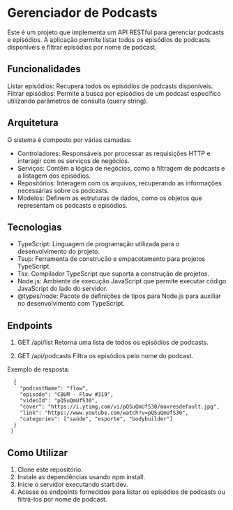 # Gerenciador de Podcasts
Este é um projeto que implementa um API RESTful para gerenciar podcasts e episódios. A aplicação permite listar todos os episódios de podcasts 
disponíveis e filtrar episódios por nome de podcast.

## Funcionalidades
Listar episódios: Recupera todos os episódios de podcasts disponíveis.
Filtrar episódios: Permite a busca por episódios de um podcast específico utilizando parâmetros de consulta (query string).

## Arquitetura
O sistema é composto por várias camadas:

* Controladores: Responsáveis por processar as requisições HTTP e interagir com os serviços de negócios.
* Serviços: Contêm a lógica de negócios, como a filtragem de podcasts e a listagem dos episódios.
* Repositórios: Interagem com os arquivos, recuperando as informações necessárias sobre os podcasts.
* Modelos: Definem as estruturas de dados, como os objetos que representam os podcasts e episódios.

## Tecnologias
* TypeScript: Linguagem de programação utilizada para o desenvolvimento do projeto.
* Tsup: Ferramenta de construção e empacotamento para projetos TypeScript.
* Tsx: Compilador TypeScript que suporta a construção de projetos.
* Node.js: Ambiente de execução JavaScript que permite executar código JavaScript do lado do servidor.
* @types/node: Pacote de definições de tipos para Node.js para auxiliar no desenvolvimento com TypeScript.

## Endpoints
1. GET /api/list
Retorna uma lista de todos os episódios de podcasts.

2. GET /api/podcasts
Filtra os episódios pelo nome do podcast.

Exemplo de resposta:
````[
  {
    "podcastName": "flow",
    "episode": "CBUM - Flow #319",
    "videoId": "pQSuQmUfS30",
    "cover": "https://i.ytimg.com/vi/pQSuQmUfS30/maxresdefault.jpg",
    "link": "https://www.youtube.com/watch?v=pQSuQmUfS30",
    "categories": ["saúde", "esporte", "bodybuilder"]
  }
 ]
````
## Como Utilizar
1. Clone este repositório.
2. Instale as dependências usando npm install.
3. Inicie o servidor executando start:dev.
4. Acesse os endpoints fornecidos para listar os episódios de podcasts ou filtrá-los por nome de podcast.
